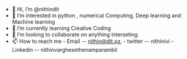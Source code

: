 - 👋 Hi, I’m @nithindlt
- 👀 I’m interested in python , numerical Computing, Deep learning and Machine learning
- 🌱 I’m currently learning Creative Coding 
- 💞️ I’m looking to collaborate on anything interseting.
- 📫 How to reach me
      - Email    -- nithin@dlt.sg, 
      - twitter  -- nithinivi
      - Linkedin -- nithinvarghesethenamparambil
<!---
nithindlt/nithindlt is a ✨ special ✨ repository because its `README.md` (this file) appears on your GitHub profile.
You can click the Preview link to take a look at your changes.
--->
